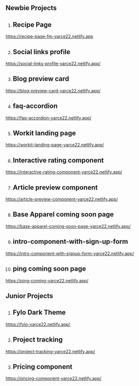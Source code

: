 ## Newbie Projects

1. ## Recipe Page
https://recipe-page-fm-yarce22.netlify.app

2. ## Social links profile
https://social-links-profile-yarce22.netlify.app/

3. ## Blog preview card
https://blog-preview-card-yarce22.netlify.app/

4. ## faq-accordion
https://faq-accordion-yarce22.netlify.app/

5. ## Workit landing page
https://workit-landing-page-yarce22.netlify.app/

6. ## Interactive rating component
https://interactive-rating-component-yarce22.netlify.app/

7. ## Article preview component
https://article-preview-component-yarce22.netlify.app/

8. ## Base Apparel coming soon page
https://base-apparel-coming-soon-page-yarce22.netlify.app/

9. ## intro-component-with-sign-up-form
https://intro-component-with-signup-form-yarce22.netlify.app/

10. ## ping coming soon page
https://ping-coming-yarce22.netlify.app/

## Junior Projects

1. ## Fylo Dark Theme
https://fylo-yarce22.netlify.app/

2. ## Project tracking
https://project-tracking-yarce22.netlify.app/

3. ## Pricing component
https://pricing-component-yarce22.netlify.app/
